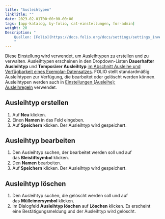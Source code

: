 ```yaml
---
title: "Ausleihtypen"
linkTitle: ""
date: 2023-02-01T00:00:00-00:00
tags: [app-katalog, by-folio, cat-einstellungen, for-admin]
weight: 20
Description: "
    Quellen: [Folio](https://docs.folio.org/docs/settings/settings_inventory/settings_inventory/#settings--inventory--loan-types) & [GBV](https://info.gbv.de/display/FOLIOGBVEXTERN/Einstellungen+(Katalog):++Ausleihtypen)
    "
---
```


Diese Einstellung wird verwendet, um Ausleihtypen zu erstellen und zu verwalten. Ausleihtypen erscheinen in den Dropdown-Listen **Dauerhafter Ausleihtyp** und **Temporärer Ausleihtyp** [im Abschnitt Ausleihe und Verfügbarkeit eines Exemplar-Datensatzes](https://info.gbv.de/pages/viewpage.action?pageId=852492470). FOLIO stellt standardmäßig Ausleihtypen zur Verfügung, die bearbeitet oder gelöscht werden können. Ausleihtypen werden auch in [Einstellungen (Ausleihe): Ausleihregeln](https://info.gbv.de/display/FOLIOGBVEXTERN/Einstellungen+%28Ausleihe%29%3A+Ausleihregeln) verwendet.

## Ausleihtyp erstellen

1.  Auf **Neu** klicken.
2.  Einen **Namen** in das Feld eingeben.
3.  Auf **Speichern** klicken. Der Ausleihtyp wird gespeichert.

## Ausleihtyp bearbeiten

1.  Den Ausleihtyp suchen, der bearbeitet werden soll und auf das **Bleistiftsymbol** klicken.
2.  Den **Namen** bearbeiten.
3.  Auf **Speichern** klicken. Der Ausleihtyp wird gespeichert.

## Ausleihtyp löschen

1.  Den Ausleihtyp suchen, die gelöscht werden soll und auf das **Mülleimersymbol** klicken.
2.  Im Dialogfeld **Ausleihtyp löschen** auf **Löschen** klicken. Es erscheint eine Bestätigungsmeldung und der Ausleihtyp wird gelöscht.
